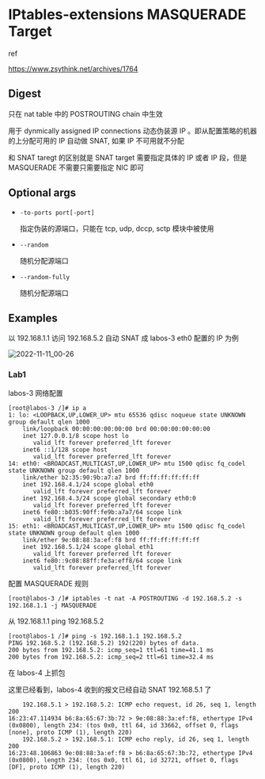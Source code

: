 # IPtables-extensions MASQUERADE Target

ref

https://www.zsythink.net/archives/1764

## Digest

只在 nat table 中的 POSTROUTING chain 中生效

用于 dynmically assigned IP connections 动态伪装源 IP 。即从配置策略的机器的上分配可用的 IP 自动做 SNAT, 如果 IP 不可用就不分配

和 SNAT taregt 的区别就是 SNAT target 需要指定具体的 IP 或者 IP 段，但是 MASQUERADE 不需要只需要指定 NIC 即可

## Optional args

- `-to-ports port[-port]`

  指定伪装的源端口，只能在 tcp, udp, dccp, sctp 模块中被使用

- `--random`

  随机分配源端口

- `--random-fully`

  随机分配源端口

## Examples

以 192.168.1.1 访问 192.168.5.2 自动 SNAT 成 labos-3   eth0 配置的 IP 为例

![2022-11-11_00-26](https://cdn.staticaly.com/gh/dhay3/image-repo@master/20221110/2022-11-11_00-26.77dy5jt8no1s.webp)

### Lab1

labos-3 网络配置

```
[root@labos-3 /]# ip a
1: lo: <LOOPBACK,UP,LOWER_UP> mtu 65536 qdisc noqueue state UNKNOWN group default qlen 1000
    link/loopback 00:00:00:00:00:00 brd 00:00:00:00:00:00
    inet 127.0.0.1/8 scope host lo
       valid_lft forever preferred_lft forever
    inet6 ::1/128 scope host 
       valid_lft forever preferred_lft forever
14: eth0: <BROADCAST,MULTICAST,UP,LOWER_UP> mtu 1500 qdisc fq_codel state UNKNOWN group default qlen 1000
    link/ether b2:35:90:9b:a7:a7 brd ff:ff:ff:ff:ff:ff
    inet 192.168.4.1/24 scope global eth0
       valid_lft forever preferred_lft forever
    inet 192.168.4.3/24 scope global secondary eth0:0
       valid_lft forever preferred_lft forever
    inet6 fe80::b035:90ff:fe9b:a7a7/64 scope link 
       valid_lft forever preferred_lft forever
15: eth1: <BROADCAST,MULTICAST,UP,LOWER_UP> mtu 1500 qdisc fq_codel state UNKNOWN group default qlen 1000
    link/ether 9e:08:88:3a:ef:f8 brd ff:ff:ff:ff:ff:ff
    inet 192.168.5.1/24 scope global eth1
       valid_lft forever preferred_lft forever
    inet6 fe80::9c08:88ff:fe3a:eff8/64 scope link 
       valid_lft forever preferred_lft forever
```

配置 MASQUERADE 规则

```
[root@labos-3 /]# iptables -t nat -A POSTROUTING -d 192.168.5.2 -s 192.168.1.1 -j MASQUERADE 
```

从 192.168.1.1 ping 192.168.5.2

```
[root@labos-1 /]# ping -s 192.168.1.1 192.168.5.2
PING 192.168.5.2 (192.168.5.2) 192(220) bytes of data.
200 bytes from 192.168.5.2: icmp_seq=1 ttl=61 time=41.1 ms
200 bytes from 192.168.5.2: icmp_seq=2 ttl=61 time=32.4 ms
```

在 labos-4 上抓包

这里已经看到，labos-4 收到的报文已经自动 SNAT 192.168.5.1 了

```
    192.168.5.1 > 192.168.5.2: ICMP echo request, id 26, seq 1, length 200
16:23:47.114934 b6:8a:65:67:3b:72 > 9e:08:88:3a:ef:f8, ethertype IPv4 (0x0800), length 234: (tos 0x0, ttl 64, id 33662, offset 0, flags [none], proto ICMP (1), length 220)
    192.168.5.2 > 192.168.5.1: ICMP echo reply, id 26, seq 1, length 200
16:23:48.106863 9e:08:88:3a:ef:f8 > b6:8a:65:67:3b:72, ethertype IPv4 (0x0800), length 234: (tos 0x0, ttl 61, id 32721, offset 0, flags [DF], proto ICMP (1), length 220)
```